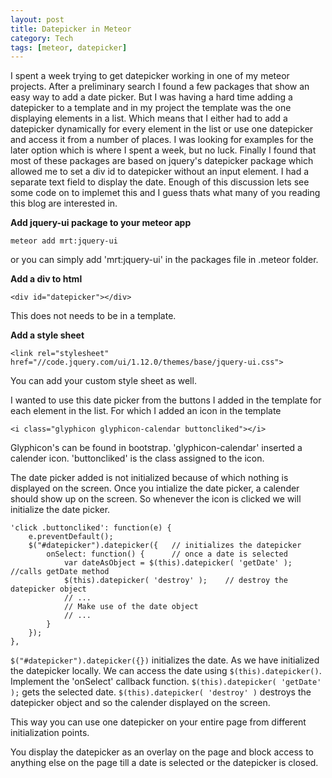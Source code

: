 ```yaml
---
layout: post
title: Datepicker in Meteor
category: Tech
tags: [meteor, datepicker]
---
```


I spent a week trying to get datepicker working in one of my meteor projects. After a preliminary search I found a few packages that show an easy way to add a date picker. But I was having a hard time adding a datepicker to a template and in my project the template was the one displaying elements in a list. Which means that I either had to add a datepicker dynamically for every element in the list or use one datepicker and access it from a number of places.
I was looking for examples for the later option which is where I spent a week, but no luck. Finally I found that most of these packages are based on jquery's datepicker package which allowed me to set a div id to datepicker without an input element. I had a separate text field to display the date.
Enough of this  discussion lets see some code on to implemet this and I guess thats what many of you reading this blog are interested in.

**Add jquery-ui package to your meteor app**
```
meteor add mrt:jquery-ui
```
or you can simply add 'mrt:jquery-ui' in the packages file in .meteor folder.

**Add a div to html**
```
<div id="datepicker"></div>
```
This does not needs to be in a template.

**Add a style sheet**
```
<link rel="stylesheet" href="//code.jquery.com/ui/1.12.0/themes/base/jquery-ui.css">
```
You can add your custom style sheet as well.

I wanted to use this date picker from the buttons I added in the template for each element in the list.
For which I added an icon in the template
```
<i class="glyphicon glyphicon-calendar buttoncliked"></i>
```
Glyphicon's can be found in bootstrap. 'glyphicon-calendar' inserted a calender icon. 'buttoncliked' is the class assigned to the icon.

The date picker added is not initialized because of which nothing is displayed on the screen.
Once you intialize the date picker, a calender should show up on the screen.
So whenever the icon is clicked we will initialize the date picker.
```
'click .buttoncliked': function(e) {
    e.preventDefault();
    $("#datepicker").datepicker({   // initializes the datepicker
        onSelect: function() {      // once a date is selected
            var dateAsObject = $(this).datepicker( 'getDate' ); //calls getDate method
            $(this).datepicker( 'destroy' );    // destroy the datepicker object
            // ...
            // Make use of the date object
            // ...
        }
    });
},
```

`$("#datepicker").datepicker({})` initializes the date.
As we have initialized the datepicker locally. We can access the date using `$(this).datepicker()`.
Implement the 'onSelect' callback function.
`$(this).datepicker( 'getDate' );` gets the selected date.
`$(this).datepicker( 'destroy' )` destroys the datepicker object and so the calender displayed on the screen.

This way you can use one datepicker on your entire page from different initialization points.

You display the datepicker as an overlay on the page and block access to anything else on the page till a date is selected or the datepicker is closed.
